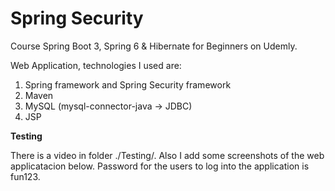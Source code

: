 # Spring Security
Course Spring Boot 3, Spring 6 & Hibernate for Beginners on Udemly.

Web Application, technologies I used are:

1. Spring framework and Spring Security framework
2. Maven
3. MySQL (mysql-connector-java -> JDBC)
4. JSP

**Testing**

There is a video in folder ./Testing/. Also I add some screenshots of the web applicatacion below. Password for the users to log into the application is fun123.

